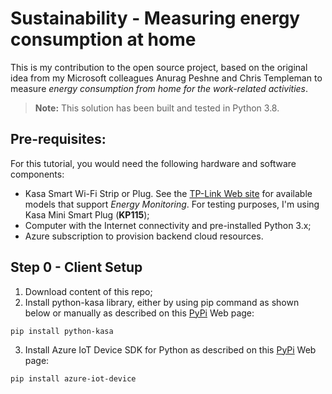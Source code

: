 # Sustainability - Measuring energy consumption at home
This is my contribution to the open source project, based on the original idea from my Microsoft colleagues Anurag Peshne and Chris Templeman to measure *energy consumption from home for the work-related activities*.
> **Note:** This solution has been built and tested in Python 3.8.

## Pre-requisites: 
For this tutorial, you would need the following hardware and software components:
- Kasa Smart Wi-Fi Strip or Plug. See the [TP-Link Web site](https://www.tp-link.com/uk/home-networking/smart-plug/hs100) for available models that support *Energy Monitoring*. For testing purposes, I'm using Kasa Mini Smart Plug (**KP115**);
- Computer with the Internet connectivity and pre-installed Python 3.x;
- Azure subscription to provision backend cloud resources.

## Step 0 - Client Setup
1. Download content of this repo;
2. Install python-kasa library, either by using pip command as shown below or manually as described on this [PyPi](https://pypi.org/project/python-kasa/) Web page:
```
pip install python-kasa
```
3. Install Azure IoT Device SDK for Python as described on this [PyPi](https://pypi.org/project/azure-iot-device/) Web page:
```
pip install azure-iot-device
```


<TBC>
